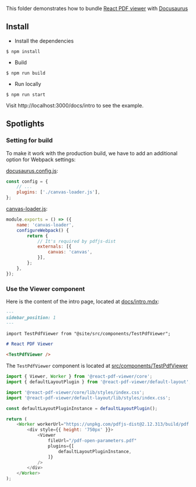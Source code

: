 This folder demonstrates how to bundle [React PDF viewer](https://react-pdf-viewer.dev) with [Docusaurus](https://docusaurus.io)

## Install

* Install the dependencies

```console
$ npm install
```

* Build

```console
$ npm run build
```

* Run locally

```console
$ npm run start
```

Visit http://localhost:3000/docs/intro to see the example.

## Spotlights

### Setting for build

To make it work with the production build, we have to add an additional option for Webpack settings:

[docusaurus.config.js](docusaurus.config.js):

```js
const config = {
    // ...
    plugins: ['./canvas-loader.js'],
};
```

[canvas-loader.js](canvas-loader.js):

```js
module.exports = () => ({
    name: 'canvas-loader',
    configureWebpack() {
        return {
            // It's required by pdfjs-dist
            externals: [{
                canvas: 'canvas',
            }],
        };
    },
});
```

### Use the Viewer component

Here is the content of the intro page, located at [docs/intro.mdx](docs/intro.mdx):

```md
---
sidebar_position: 1
---

import TestPdfViewer from "@site/src/components/TestPdfViewer";

# React PDF Viewer

<TestPdfViewer />
```

The `TestPdfViewer` component is located at [src/components/TestPdfViewer](src/components/TestPdfViewer)

```js
import { Viewer, Worker } from '@react-pdf-viewer/core';
import { defaultLayoutPlugin } from '@react-pdf-viewer/default-layout';

import '@react-pdf-viewer/core/lib/styles/index.css';
import '@react-pdf-viewer/default-layout/lib/styles/index.css';

const defaultLayoutPluginInstance = defaultLayoutPlugin();

return (
    <Worker workerUrl="https://unpkg.com/pdfjs-dist@2.12.313/build/pdf.worker.js">
        <div style={{ height: '750px' }}>
            <Viewer
                fileUrl="/pdf-open-parameters.pdf"
                plugins={[
                    defaultLayoutPluginInstance,
                ]}
            />
        </div>
    </Worker>
);
```
